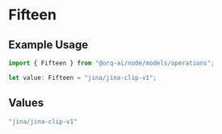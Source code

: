 # Fifteen

## Example Usage

```typescript
import { Fifteen } from "@orq-ai/node/models/operations";

let value: Fifteen = "jina/jina-clip-v1";
```

## Values

```typescript
"jina/jina-clip-v1"
```